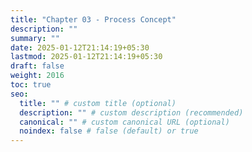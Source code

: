 ```yaml
---
title: "Chapter 03 - Process Concept"
description: ""
summary: ""
date: 2025-01-12T21:14:19+05:30
lastmod: 2025-01-12T21:14:19+05:30
draft: false
weight: 2016
toc: true
seo:
  title: "" # custom title (optional)
  description: "" # custom description (recommended)
  canonical: "" # custom canonical URL (optional)
  noindex: false # false (default) or true
---
```

